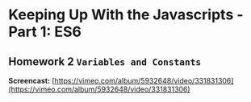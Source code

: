 # Keeping Up With the Javascripts - Part 1: ES6

## Homework 2 `Variables and Constants`

**Screencast:** [https://vimeo.com/album/5932648/video/331831306](https://vimeo.com/album/5932648/video/331831306)
